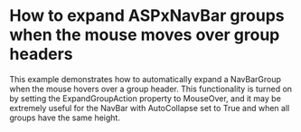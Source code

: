 # How to expand ASPxNavBar groups when the mouse moves over group headers


<p>This example demonstrates how to automatically expand a NavBarGroup when the mouse hovers over a group header. This functionality is turned on by setting the ExpandGroupAction property to MouseOver, and it may be extremely useful for the NavBar with AutoCollapse set to True and when all groups have the same height.</p>

<br/>


